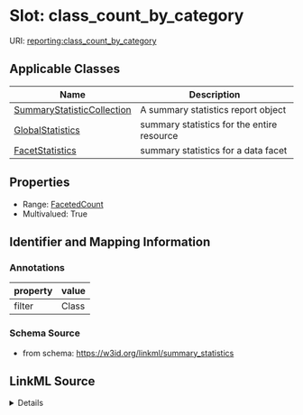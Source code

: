 # Slot: class_count_by_category

URI: [reporting:class_count_by_category](https://w3id.org/linkml/reportclass_count_by_category)



<!-- no inheritance hierarchy -->




## Applicable Classes

| Name | Description |
| --- | --- |
[SummaryStatisticCollection](SummaryStatisticCollection.md) | A summary statistics report object
[GlobalStatistics](GlobalStatistics.md) | summary statistics for the entire resource
[FacetStatistics](FacetStatistics.md) | summary statistics for a data facet






## Properties

* Range: [FacetedCount](FacetedCount.md)
* Multivalued: True








## Identifier and Mapping Information





### Annotations

| property | value |
| --- | --- |
| filter | Class || facet | Category |



### Schema Source


* from schema: https://w3id.org/linkml/summary_statistics




## LinkML Source

<details>
```yaml
name: class_count_by_category
annotations:
  filter:
    tag: filter
    value: Class
  facet:
    tag: facet
    value: Category
from_schema: https://w3id.org/linkml/summary_statistics
rank: 1000
multivalued: true
alias: class_count_by_category
owner: SummaryStatisticCollection
domain_of:
- SummaryStatisticCollection
slot_group: metadata_statistic_group
range: FacetedCount
inlined: true

```
</details>